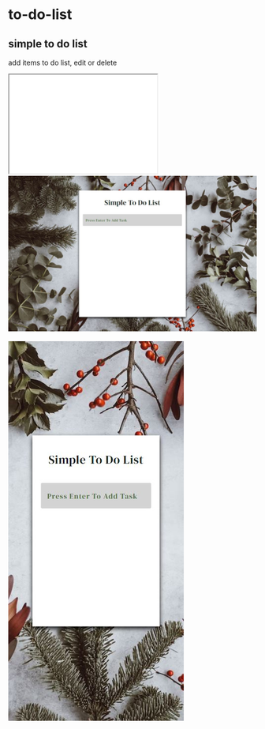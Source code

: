 # to-do-list
<h2>simple to do list</h2>
<p>add items to do list, edit or delete</p>
<iframe src="[https://to-do-list-lygdzg1os-dazeste.vercel.app/](https://to-do-list-lygdzg1os-dazeste.vercel.app/)" height="200" width="300" title="Iframe Example"></iframe>
<img src="to-do-list-pc.JPG" alt="to-do-list">
<br><br>
<img src="to-do-list-phone.JPG" alt="to-do-list">
